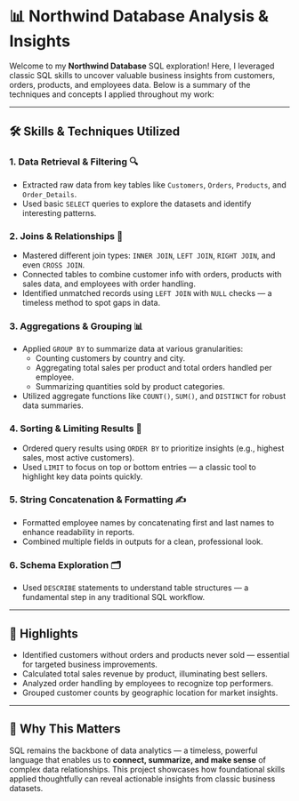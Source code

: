 # 📊 Northwind Database Analysis & Insights

Welcome to my **Northwind Database** SQL exploration! Here, I leveraged classic SQL skills to uncover valuable business insights from customers, orders, products, and employees data. Below is a summary of the techniques and concepts I applied throughout my work:

---

## 🛠️ Skills & Techniques Utilized

### 1. **Data Retrieval & Filtering** 🔍
- Extracted raw data from key tables like `Customers`, `Orders`, `Products`, and `Order_Details`.
- Used basic `SELECT` queries to explore the datasets and identify interesting patterns.

### 2. **Joins & Relationships** 🔗
- Mastered different join types: `INNER JOIN`, `LEFT JOIN`, `RIGHT JOIN`, and even `CROSS JOIN`.
- Connected tables to combine customer info with orders, products with sales data, and employees with order handling.
- Identified unmatched records using `LEFT JOIN` with `NULL` checks — a timeless method to spot gaps in data.

### 3. **Aggregations & Grouping** 📊
- Applied `GROUP BY` to summarize data at various granularities:
  - Counting customers by country and city.
  - Aggregating total sales per product and total orders handled per employee.
  - Summarizing quantities sold by product categories.
- Utilized aggregate functions like `COUNT()`, `SUM()`, and `DISTINCT` for robust data summaries.

### 4. **Sorting & Limiting Results** 🔢
- Ordered query results using `ORDER BY` to prioritize insights (e.g., highest sales, most active customers).
- Used `LIMIT` to focus on top or bottom entries — a classic tool to highlight key data points quickly.

### 5. **String Concatenation & Formatting** ✍️
- Formatted employee names by concatenating first and last names to enhance readability in reports.
- Combined multiple fields in outputs for a clean, professional look.

### 6. **Schema Exploration** 🗂️
- Used `DESCRIBE` statements to understand table structures — a fundamental step in any traditional SQL workflow.

---

## 🚀 Highlights

- Identified customers without orders and products never sold — essential for targeted business improvements.
- Calculated total sales revenue by product, illuminating best sellers.
- Analyzed order handling by employees to recognize top performers.
- Grouped customer counts by geographic location for market insights.

---

## 📌 Why This Matters

SQL remains the backbone of data analytics — a timeless, powerful language that enables us to **connect, summarize, and make sense** of complex data relationships. This project showcases how foundational skills applied thoughtfully can reveal actionable insights from classic business datasets.

